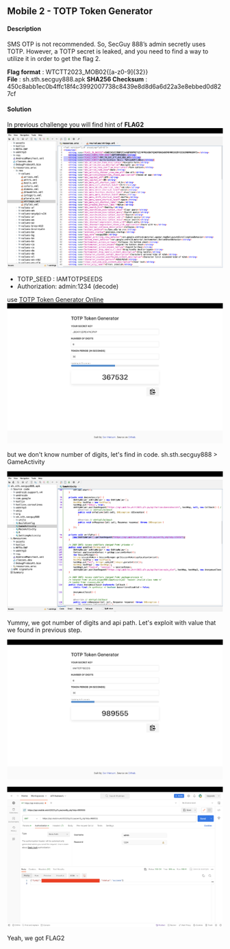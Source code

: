 ## Mobile 2 - TOTP Token Generator

#### Description
SMS OTP is not recommended. So, SecGuy 888’s admin secretly uses TOTP. However, a TOTP secret is leaked, and you need to find a way to utilize it in order to get the flag 2.  
  
__Flag format__ : WTCTT2023_MOB02{[a-z0-9]{32}}  
__File__ : sh.sth.secguy888.apk
__SHA256 Checksum__ : 450c8abb1ec0b4ffc18f4c3992007738c8439e8d8d6a6d22a3e8ebbed0d827cf

#### Solution
In previous challenge you will find hint of __FLAG2__ 
![1.png](./assets/mobile2/1.png)

- TOTP_SEED : IAMTOTPSEEDS
- Authorization: admin:1234 (decode)

use [TOTP Token Generator Online](https://totp.danhersam.com/)
![2.png](./assets/mobile2/2.png)

but we don't know number of digits, let's find in code. sh.sth.secguy888 > GameActivity

![3.png](./assets/mobile2/3.png)

Yummy, we got number of digits and api path. Let's exploit with value that we found in previous step.

![4.png](./assets/mobile2/4.png)

![5.png](./assets/mobile2/5.png)

Yeah, we got FLAG2